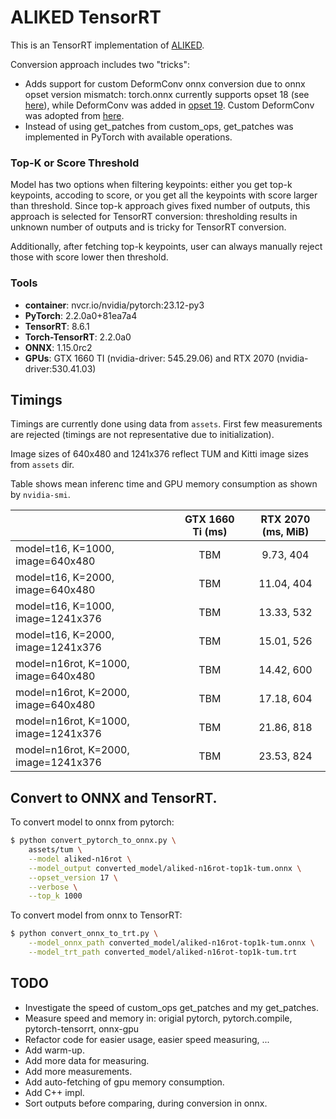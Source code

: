 # ALIKED TensorRT

This is an TensorRT implementation of [ALIKED](https://github.com/Shiaoming/ALIKED).

Conversion approach includes two "tricks":
* Adds support for custom DeformConv onnx conversion due to onnx opset version mismatch: torch.onnx currently supports opset 18 (see [here](https://pytorch.org/tutorials/beginner/onnx/export_simple_model_to_onnx_tutorial.html#export-a-pytorch-model-to-onnx)), while DeformConv was added in [opset 19](https://onnx.ai/onnx/operators/onnx__DeformConv.html#l-onnx-doc-deformconv). Custom DeformConv was adopted from [here](https://github.com/masamitsu-murase/deform_conv2d_onnx_exporter).
* Instead of using get_patches from custom_ops, get_patches was implemented in PyTorch with available operations.

### Top-K or Score Threshold

Model has two options when filtering keypoints: either you get top-k keypoints, accoding to score, or you get all the keypoints with score larger than threshold.
Since top-k approach gives fixed number of outputs, this approach is selected for TensorRT conversion: thresholding results in unknown number of outputs and is tricky for TensorRT conversion.

Additionally, after fetching top-k keypoints, user can always manually reject those with score lower then threshold.

### Tools
* **container**: nvcr.io/nvidia/pytorch:23.12-py3
* **PyTorch**: 2.2.0a0+81ea7a4
* **TensorRT**: 8.6.1
* **Torch-TensorRT**: 2.2.0a0
* **ONNX**: 1.15.0rc2
* **GPUs**: GTX 1660 TI (nvidia-driver: 545.29.06) and RTX 2070 (nvidia-driver:530.41.03)

## Timings

Timings are currently done using data from `assets`.
First few measurements are rejected (timings are not representative due to initialization).

Image sizes of 640x480 and 1241x376 reflect TUM and Kitti image sizes from `assets` dir.

Table shows mean inferenc time and GPU memory consumption as shown by `nvidia-smi`.

|                                      | GTX 1660 Ti (ms) | RTX 2070 (ms, MiB) |
|--------------------------------------|:----------------:|:------------------:|
| model=t16, K=1000, image=640x480     |        TBM       |      9.73, 404     |
| model=t16, K=2000, image=640x480     |        TBM       |     11.04, 404     |
| model=t16, K=1000, image=1241x376    |        TBM       |     13.33, 532     |
| model=t16, K=2000, image=1241x376    |        TBM       |     15.01, 526     |
| model=n16rot, K=1000, image=640x480  |        TBM       |     14.42, 600     |
| model=n16rot, K=2000, image=640x480  |        TBM       |     17.18, 604     |
| model=n16rot, K=1000, image=1241x376 |        TBM       |     21.86, 818     |
| model=n16rot, K=2000, image=1241x376 |        TBM       |     23.53, 824     |


## Convert to ONNX and TensorRT.

To convert model to onnx from pytorch:

```bash
$ python convert_pytorch_to_onnx.py \
    assets/tum \
    --model aliked-n16rot \
    --model_output converted_model/aliked-n16rot-top1k-tum.onnx \
    --opset_version 17 \
    --verbose \
    --top_k 1000
```

To convert model from onnx to TensorRT:

```bash
$ python convert_onnx_to_trt.py \
    --model_onnx_path converted_model/aliked-n16rot-top1k-tum.onnx \
    --model_trt_path converted_model/aliked-n16rot-top1k-tum.trt
```

## TODO

* Investigate the speed of custom_ops get_patches and my get_patches.
* Measure speed and memory in: origial pytorch, pytorch.compile, pytorch-tensorrt, onnx-gpu
* Refactor code for easier usage, easier speed measuring, ...
* Add warm-up.
* Add more data for measuring.
* Add more measurements.
* Add auto-fetching  of gpu memory consumption.
* Add C++ impl.
* Sort outputs before comparing, during conversion in onnx.